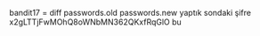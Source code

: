 bandit17 = diff passwords.old passwords.new yaptık sondaki şifre x2gLTTjFwMOhQ8oWNbMN362QKxfRqGlO bu 
